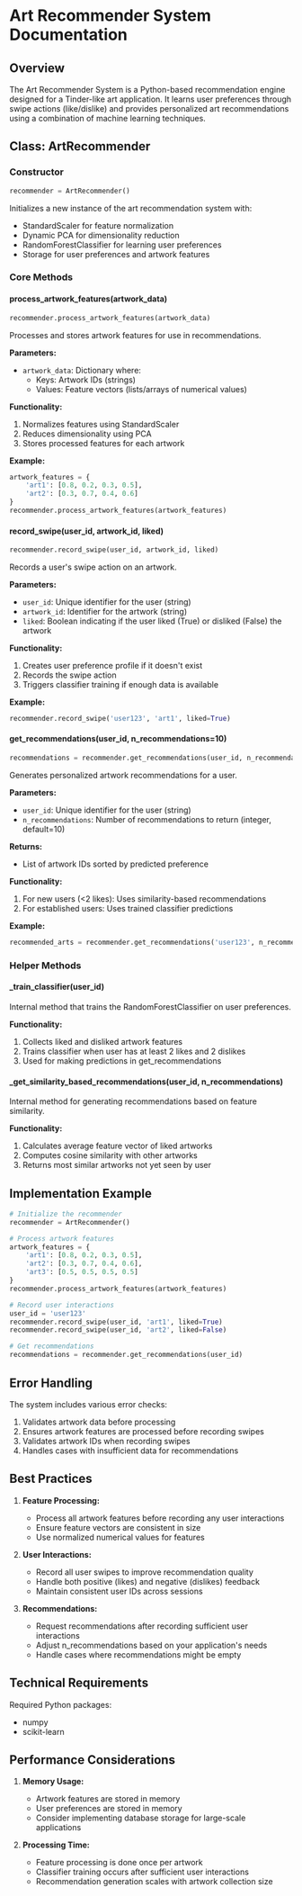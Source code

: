 # Art Recommender System Documentation

## Overview
The Art Recommender System is a Python-based recommendation engine designed for a Tinder-like art application. It learns user preferences through swipe actions (like/dislike) and provides personalized art recommendations using a combination of machine learning techniques.

## Class: ArtRecommender

### Constructor
```python
recommender = ArtRecommender()
```
Initializes a new instance of the art recommendation system with:
- StandardScaler for feature normalization
- Dynamic PCA for dimensionality reduction
- RandomForestClassifier for learning user preferences
- Storage for user preferences and artwork features

### Core Methods

#### process_artwork_features(artwork_data)
```python
recommender.process_artwork_features(artwork_data)
```
Processes and stores artwork features for use in recommendations.

**Parameters:**
- `artwork_data`: Dictionary where:
  - Keys: Artwork IDs (strings)
  - Values: Feature vectors (lists/arrays of numerical values)

**Functionality:**
1. Normalizes features using StandardScaler
2. Reduces dimensionality using PCA
3. Stores processed features for each artwork

**Example:**
```python
artwork_features = {
    'art1': [0.8, 0.2, 0.3, 0.5],
    'art2': [0.3, 0.7, 0.4, 0.6]
}
recommender.process_artwork_features(artwork_features)
```

#### record_swipe(user_id, artwork_id, liked)
```python
recommender.record_swipe(user_id, artwork_id, liked)
```
Records a user's swipe action on an artwork.

**Parameters:**
- `user_id`: Unique identifier for the user (string)
- `artwork_id`: Identifier for the artwork (string)
- `liked`: Boolean indicating if the user liked (True) or disliked (False) the artwork

**Functionality:**
1. Creates user preference profile if it doesn't exist
2. Records the swipe action
3. Triggers classifier training if enough data is available

**Example:**
```python
recommender.record_swipe('user123', 'art1', liked=True)
```

#### get_recommendations(user_id, n_recommendations=10)
```python
recommendations = recommender.get_recommendations(user_id, n_recommendations=10)
```
Generates personalized artwork recommendations for a user.

**Parameters:**
- `user_id`: Unique identifier for the user (string)
- `n_recommendations`: Number of recommendations to return (integer, default=10)

**Returns:**
- List of artwork IDs sorted by predicted preference

**Functionality:**
1. For new users (<2 likes): Uses similarity-based recommendations
2. For established users: Uses trained classifier predictions

**Example:**
```python
recommended_arts = recommender.get_recommendations('user123', n_recommendations=5)
```

### Helper Methods

#### _train_classifier(user_id)
Internal method that trains the RandomForestClassifier on user preferences.

**Functionality:**
1. Collects liked and disliked artwork features
2. Trains classifier when user has at least 2 likes and 2 dislikes
3. Used for making predictions in get_recommendations

#### _get_similarity_based_recommendations(user_id, n_recommendations)
Internal method for generating recommendations based on feature similarity.

**Functionality:**
1. Calculates average feature vector of liked artworks
2. Computes cosine similarity with other artworks
3. Returns most similar artworks not yet seen by user

## Implementation Example

```python
# Initialize the recommender
recommender = ArtRecommender()

# Process artwork features
artwork_features = {
    'art1': [0.8, 0.2, 0.3, 0.5],
    'art2': [0.3, 0.7, 0.4, 0.6],
    'art3': [0.5, 0.5, 0.5, 0.5]
}
recommender.process_artwork_features(artwork_features)

# Record user interactions
user_id = 'user123'
recommender.record_swipe(user_id, 'art1', liked=True)
recommender.record_swipe(user_id, 'art2', liked=False)

# Get recommendations
recommendations = recommender.get_recommendations(user_id)
```

## Error Handling

The system includes various error checks:
1. Validates artwork data before processing
2. Ensures artwork features are processed before recording swipes
3. Validates artwork IDs when recording swipes
4. Handles cases with insufficient data for recommendations

## Best Practices

1. **Feature Processing:**
   - Process all artwork features before recording any user interactions
   - Ensure feature vectors are consistent in size
   - Use normalized numerical values for features

2. **User Interactions:**
   - Record all user swipes to improve recommendation quality
   - Handle both positive (likes) and negative (dislikes) feedback
   - Maintain consistent user IDs across sessions

3. **Recommendations:**
   - Request recommendations after recording sufficient user interactions
   - Adjust n_recommendations based on your application's needs
   - Handle cases where recommendations might be empty

## Technical Requirements

Required Python packages:
- numpy
- scikit-learn

## Performance Considerations

1. **Memory Usage:**
   - Artwork features are stored in memory
   - User preferences are stored in memory
   - Consider implementing database storage for large-scale applications

2. **Processing Time:**
   - Feature processing is done once per artwork
   - Classifier training occurs after sufficient user interactions
   - Recommendation generation scales with artwork collection size